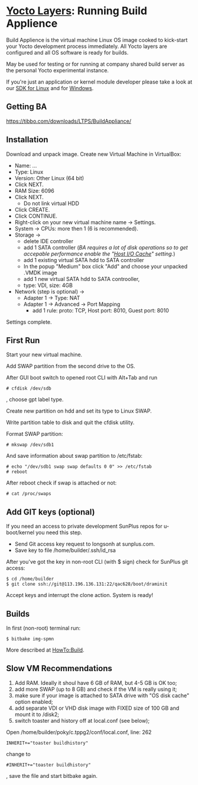 # [Yocto Layers](/plus1_layers): Running Build Applience

Build Applience is the virtual machine Linux OS image cooked to kick-start 
your Yocto development process immediately. All Yocto layers are configured and
all OS software is ready for builds.

May be used for testing or for running at company shared build server as the 
personal Yocto experimental instance.

If you're just an application or kernel module developer please take a look at 
our [SDK for Linux](https://tibbo.com/linux/native-c/sdk.html) and for 
[Windows](https://tibbo.com/linux/native-c/windows.html).

## Getting BA

https://tibbo.com/downloads/LTPS/BuildAppliance/

## Installation

Download and unpack image. Create new Virtual Machine in VirtualBox:
- Name: ...
- Type: Linux
- Version: Other Linux (64 bit)
- Click NEXT.
- RAM Size: 6096
- Click NEXT.
  - Do not link virtual HDD
- Click CREATE.
- Click CONTINUE.
- Right-click on your new virtual machine name -> Settings.
- System -> CPUs: more then 1 (6 is recommended).
- Storage ->
  - delete IDE controller
  - add 1 SATA controller
  (*BA requires a lot of disk operations so to get accepable performance enable the "[Host I/O Cache](https://www.electricmonk.nl/log/wp-content/uploads/2016/03/hostiocache-1.png)" setting.*)
  - add 1 existing virtual SATA hdd to SATA controller
  - In the popup "Medium" box click "Add" and choose your unpacked .VMDK image
  - add 1 new virtual SATA hdd to SATA controoller,
  - type: VDI, size: 4GB
- Network (step is optional) ->
  - Adapter 1 -> Type: NAT
  - Adapter 1 -> Advanced -> Port Mapping
    - add 1 rule: proto: TCP, Host port: 8010, Guest port: 8010

Settings complete. 

## First Run

Start your new virtual machine.

Add SWAP partition from the second drive to the OS.

After GUI boot switch to opened root CLI with Alt+Tab and run
```
# cfdisk /dev/sdb
```
, choose gpt label type.

Create new partition on hdd and set its type to Linux SWAP.

Write partition table to disk and quit the cfdisk utility.

Format SWAP partition:
```
# mkswap /dev/sdb1
```
And save information about swap partition to /etc/fstab:
```
# echo "/dev/sdb1 swap swap defaults 0 0" >> /etc/fstab
# reboot
```
After reboot check if swap is attached or not:
```
# cat /proc/swaps
```

## Add GIT keys (optional)

If you need an access to private development SunPlus repos for u-boot/kernel 
you need this step.

* Send Git access key request to longsonh at sunplus.com.
* Save key to file /home/builder/.ssh/id_rsa

After you've got the key in non-root CLI (with $ sign) check for SunPlus git 
access:
```
$ cd /home/builder
$ git clone ssh://git@113.196.136.131:22/qac628/boot/draminit
```
Accept keys and interrupt the clone action. System is ready!

## Builds

In first (non-root) terminal run:
```
$ bitbake img-spmn
```
More described at [HowTo:Build](build).

## Slow VM Recommendations
1) Add RAM. Ideally it shoul have 6 GB of RAM, but 4-5 GB is OK too;
2) add more SWAP (up to 8 GB) and check if the VM is really using it;
3) make sure if your image is attached to SATA drive with "OS disk cache" option enabled;
4) add separate VDI or VHD disk image with FIXED size of 100 GB and mount it to /disk2;
5) switch toaster and history off at local.conf (see below);

Open /home/builder/poky/c.tppg2/conf/local.conf, line: 262
```
INHERIT+="toaster buildhistory"
```
change to
```
#INHERIT+="toaster buildhistory"
```
, save the file and start bitbake again. 
